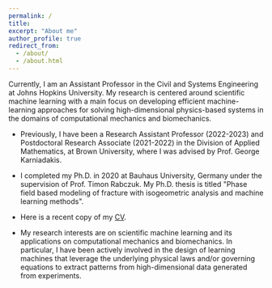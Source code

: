 ```yaml
---
permalink: /
title: 
excerpt: "About me"
author_profile: true
redirect_from: 
  - /about/
  - /about.html
---
```


Currently, I am an Assistant Professor in the Civil and Systems Engineering at Johns Hopkins University. My research is centered around scientific machine learning with a main focus on developing efficient machine-learning approaches for solving high-dimensional physics-based systems in the domains of computational mechanics and biomechanics. 

- Previously, I have been a Research Assistant Professor (2022-2023) and Postdoctoral Research Associate (2021-2022) in the Division of Applied Mathematics, at Brown University, where I was advised by Prof. George Karniadakis. 

- I completed my Ph.D. in 2020 at Bauhaus University, Germany under the supervision of Prof. Timon Rabczuk. My Ph.D. thesis is titled "Phase field based modeling of fracture with isogeometric analysis and machine learning methods".

- Here is a recent copy of my [CV](https://somdattagoswami.github.io/files/Resume.pdf).

- My research interests are on scientific machine learning and its applications on computational mechanics and biomechanics. In particular, I have been actively involved in the design of learning machines that leverage the underlying physical laws and/or governing equations to extract patterns from high-dimensional data generated from experiments.
